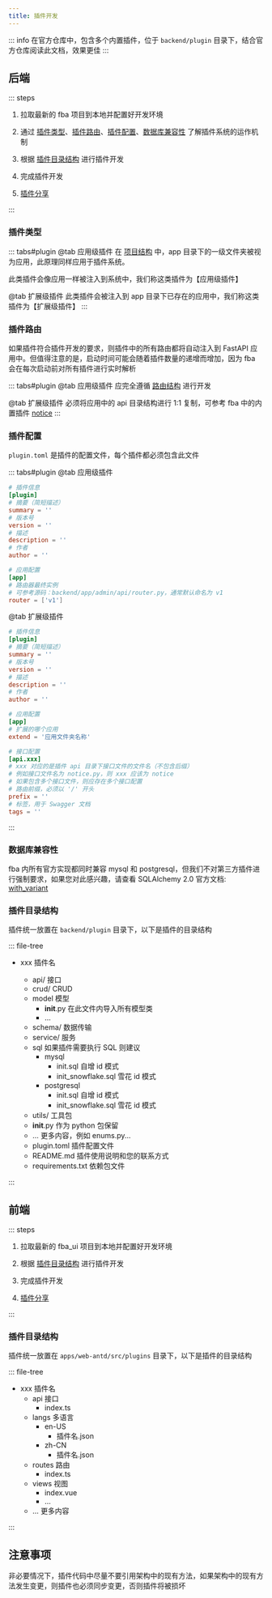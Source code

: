 ```yaml
---
title: 插件开发
---
```


::: info
在官方仓库中，包含多个内置插件，位于 `backend/plugin` 目录下，结合官方仓库阅读此文档，效果更佳
:::

## 后端

::: steps

1. 拉取最新的 fba 项目到本地并配置好开发环境
2. 通过 [插件类型](#插件类型)、[插件路由](#插件路由)、[插件配置](#插件配置)、[数据库兼容性](#数据库兼容性)
   了解插件系统的运作机制
3. 根据 [插件目录结构](#插件目录结构) 进行插件开发
4. 完成插件开发

5. [插件分享](./share.md) <Badge type="warning" text="可选" />

:::

### 插件类型

::: tabs#plugin
@tab <Icon name="carbon:app" />应用级插件
在 [项目结构](../backend/summary/intro.md#项目结构) 中，app
目录下的一级文件夹被视为应用，此原理同样应用于插件系统。

此类插件会像应用一样被注入到系统中，我们称这类插件为【应用级插件】

@tab <Icon name="fluent:table-simple-include-16-regular" />扩展级插件
此类插件会被注入到 app 目录下已存在的应用中，我们称这类插件为【扩展级插件】
:::

### 插件路由

如果插件符合插件开发的要求，则插件中的所有路由都将自动注入到 FastAPI 应用中。但值得注意的是，启动时间可能会随着插件数量的递增而增加，因为
fba 会在每次启动前对所有插件进行实时解析

::: tabs#plugin
@tab <Icon name="carbon:app" />应用级插件
应完全遵循 [路由结构](../backend/reference/router.md#路由结构) 进行开发

@tab <Icon name="fluent:table-simple-include-16-regular" />扩展级插件
必须将应用中的 api 目录结构进行 1:1 复制，可参考 fba
中的内置插件 [notice](https://github.com/fastapi-practices/fastapi_best_architecture/tree/master/backend/plugin/notice/api)
:::

### 插件配置

`plugin.toml` 是插件的配置文件，每个插件都必须包含此文件

::: tabs#plugin
@tab <Icon name="carbon:app" />应用级插件

```toml
# 插件信息
[plugin]
# 摘要（简短描述）
summary = ''
# 版本号
version = ''
# 描述
description = ''
# 作者
author = ''

# 应用配置
[app]
# 路由器最终实例
# 可参考源码：backend/app/admin/api/router.py，通常默认命名为 v1
router = ['v1']
```

@tab <Icon name="fluent:table-simple-include-16-regular" />扩展级插件

```toml
# 插件信息
[plugin]
# 摘要（简短描述）
summary = ''
# 版本号
version = ''
# 描述
description = ''
# 作者
author = ''

# 应用配置
[app]
# 扩展的哪个应用
extend = '应用文件夹名称'

# 接口配置
[api.xxx]
# xxx 对应的是插件 api 目录下接口文件的文件名（不包含后缀）
# 例如接口文件名为 notice.py，则 xxx 应该为 notice
# 如果包含多个接口文件，则应存在多个接口配置
# 路由前缀，必须以 '/' 开头
prefix = ''
# 标签，用于 Swagger 文档
tags = ''
```

:::

### 数据库兼容性

fba 内所有官方实现都同时兼容 mysql 和 postgresql，但我们不对第三方插件进行强制要求，如果您对此感兴趣，请查看 SQLAlchemy 2.0
官方文档:
[with_variant](https://docs.sqlalchemy.org/en/20/core/type_api.html#sqlalchemy.types.TypeEngine.with_variant)

### 插件目录结构

插件统一放置在 `backend/plugin` 目录下，以下是插件的目录结构

::: file-tree

- xxx 插件名 <Badge type="danger" text="必须" />
    - api/ 接口 <Badge type="danger" text="必须" />
    - crud/ CRUD
    - model 模型
        - __init__.py 在此文件内导入所有模型类 <Badge type="danger" text="目录存在则必须" />
        - …
    - schema/ 数据传输
    - service/ 服务
    - sql 如果插件需要执行 SQL 则建议
        - mysql
            - init.sql 自增 id 模式
            - init_snowflake.sql 雪花 id 模式
        - postgresql
            - init.sql 自增 id 模式
            - init_snowflake.sql 雪花 id 模式
    - utils/ 工具包
    - __init__.py 作为 python 包保留 <Badge type="danger" text="必须" />
    - … 更多内容，例如 enums.py...
    - plugin.toml 插件配置文件 <Badge type="danger" text="必须" />
    - README.md 插件使用说明和您的联系方式 <Badge type="danger" text="必须" />
    - requirements.txt 依赖包文件

:::

## 前端

::: steps

1. 拉取最新的 fba_ui 项目到本地并配置好开发环境
2. 根据 [插件目录结构](#插件目录结构-1) 进行插件开发
3. 完成插件开发

4. [插件分享](./share.md) <Badge type="warning" text="可选" />

:::

### 插件目录结构

插件统一放置在 `apps/web-antd/src/plugins` 目录下，以下是插件的目录结构

::: file-tree

- xxx 插件名
    - api 接口
        - index.ts
    - langs 多语言
        - en-US
            - 插件名.json
        - zh-CN
            - 插件名.json
    - routes 路由
        - index.ts
    - views 视图
        - index.vue
        - …
    - … 更多内容

:::

## 注意事项

非必要情况下，插件代码中尽量不要引用架构中的现有方法，如果架构中的现有方法发生变更，则插件也必须同步变更，否则插件将被损坏